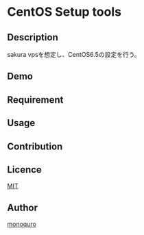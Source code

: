 CentOS Setup tools
====

## Description

sakura vpsを想定し、CentOS6.5の設定を行う。

## Demo

## Requirement

## Usage

## Contribution

## Licence

[MIT](https://github.com/tcnksm/tool/blob/master/LICENCE)

## Author

[monoquro](https://github.com/monoquro)